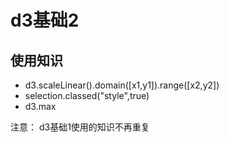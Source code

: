 # d3基础2

## 使用知识

* d3.scaleLinear().domain([x1,y1]).range([x2,y2])
* selection.classed("style",true)
* d3.max


注意： d3基础1使用的知识不再重复


